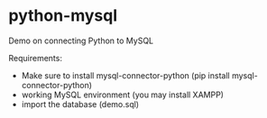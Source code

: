 # python-mysql
Demo on connecting Python to MySQL

Requirements:
- Make sure to install mysql-connector-python (pip install mysql-connector-python)
- working MySQL environment (you may install XAMPP)
- import the database (demo.sql)
